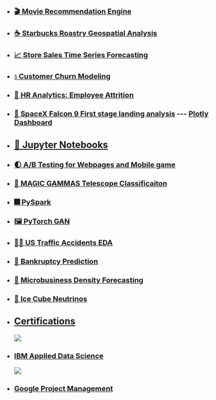
## 
* ### [🎬 Movie Recommendation Engine](https://github.com/abdulw352/Data-Science-Notebooks/blob/main/Movie%20Recommendation%20Engine.ipynb)
* ### [☕ Starbucks Roastry Geospatial Analysis](https://www.kaggle.com/code/iabdulw/starbucks-geospatial-analysis?scriptVersionId=122011712)
* ### [📈 Store Sales Time Series Forecasting](https://github.com/abdulw352/Data-Science-Notebooks/blob/main/store-sales-time-series-forecasting.ipynb)
* ### [💧 Customer Churn Modeling](https://github.com/abdulw352/Data-Science-Notebooks/blob/main/customer-churn-modeling.ipynb)
* ### [🍂 HR Analytics: Employee Attrition](https://github.com/abdulw352/Data-Science-Notebooks/blob/main/ibm-hr-analytics-employee-attrition-performance.ipynb)
* ### [🚀 SpaceX Falcon 9 First stage landing analysis](https://github.com/abdulw352/IBM-Data-Science) --- [Plotly Dashboard](https://github.com/abdulw352/IBM-Data-Science/blob/main/spacex_dash_app.py)
##
* ## [📝 Jupyter Notebooks](https://github.com/abdulw352/Data-Science-Notebooks)
* ### [🌓 A/B Testing for Webpages and Mobile game](https://github.com/abdulw352/Data-Science-Notebooks/blob/main/A-B-Testing.ipynb)
* ### [🔭 MAGIC GAMMAS Telescope Classificaiton](https://github.com/abdulw352/Data-Science-Notebooks/blob/main/magic-gamma-telescope-classification.ipynb)
* ### [🎆 PySpark](https://github.com/abdulw352/Data-Science-Notebooks/blob/main/Working%20with%20Data%20in%20Spark.ipynb)
* ### [🖼️ PyTorch GAN](https://github.com/abdulw352/Data-Science-Notebooks/blob/main/pytorch-gan.ipynb)
* ### [🚦💥 US Traffic Accidents EDA](https://github.com/abdulw352/Data-Science-Notebooks/blob/main/us-traffic-accidents-eda.ipynb)
* ### [🔻 Bankruptcy Prediction](https://github.com/abdulw352/Data-Science-Notebooks/blob/main/bankruptcy-data-analysis.ipynb)
* ### [🏪 Microbusiness Density Forecasting](https://github.com/abdulw352/Data-Science-Notebooks/blob/main/microbusiness-density-forecasting.ipynb)
* ### [🧊 Ice Cube Neutrinos](https://github.com/abdulw352/Data-Science-Notebooks/blob/main/icecube-neutrinos-in-deep-ice-analysis.ipynb)

##
* ## [Certifications](https://github.com/abdulw352/Data-Science-Notebooks/tree/main/Certifications)
  <img src = https://cdn4.iconfinder.com/data/icons/flat-brand-logo-2/512/ibm-128.png>
* ### [IBM Applied Data Science](https://github.com/abdulw352/Data-Science-Notebooks/blob/main/Certifications/Coursera%20Data%20Science%20Certificate%20%20MKYZ2L6FHPMQ.pdf)
  <img src = https://res.cloudinary.com/socapa/image/upload/q_auto,f_auto/c_scale,w_183/icons/google.jpg>
* ### [Google Project Management](https://github.com/abdulw352/Data-Science-Notebooks/blob/main/Certifications/Coursera%20Google%20Project%20Management%20XYZCFRKNQN57.pdf)

<!--
**abdulw352/abdulw352** is a ✨ _special_ ✨ repository because its `README.md` (this file) appears on your GitHub profile.

Here are some ideas to get you started:

- 🔭 I’m currently working on ...
- 🌱 I’m currently learning ...
- 👯 I’m looking to collaborate on ...
- 🤔 I’m looking for help with ...
- 💬 Ask me about ...
- 📫 How to reach me: ...
- 😄 Pronouns: ...
- ⚡ Fun fact: ...
-->
